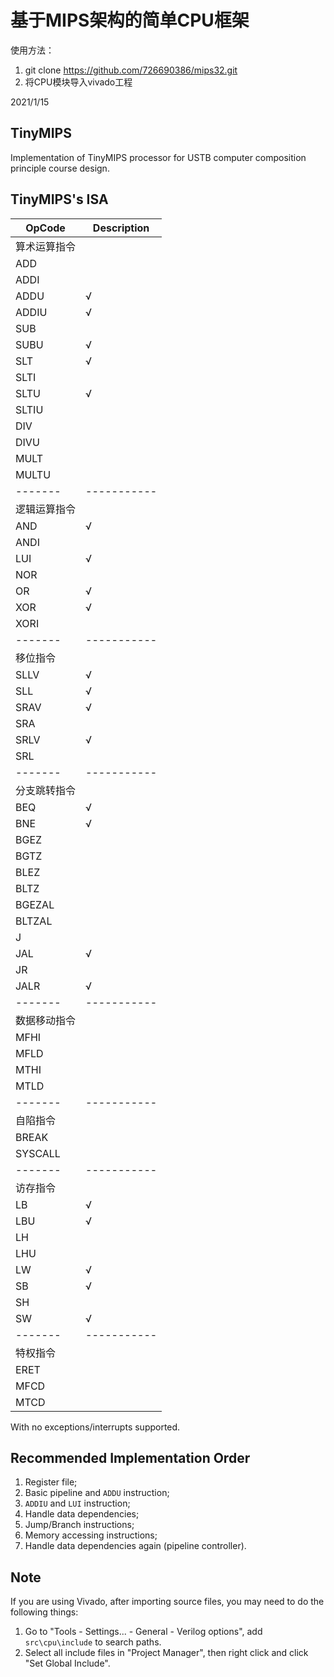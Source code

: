 # 基于MIPS架构的简单CPU框架

使用方法：
1. git clone https://github.com/726690386/mips32.git
2. 将CPU模块导入vivado工程

2021/1/15


## TinyMIPS

Implementation of TinyMIPS processor for USTB computer composition principle course design.

## TinyMIPS's ISA

| OpCode  | Description |
| ------- | ----------- |
| 算术运算指令           |
| ADD     |             |
| ADDI    |             |
| ADDU    | √           |
| ADDIU   | √           |
| SUB     |             |
| SUBU    | √           |
| SLT     | √           |
| SLTI    |             |
| SLTU    | √           |
| SLTIU   |             |
| DIV     |             |
| DIVU    |             |
| MULT    |             |
| MULTU   |             |
| ------- | ----------- |
| 逻辑运算指令           |
| AND     | √           |
| ANDI    |             |
| LUI     | √           |
| NOR     |             |
| OR      | √           |
| XOR     | √           |
| XORI    |             |
| ------- | ----------- |
| 移位指令               |
| SLLV    | √           |
| SLL     | √           |
| SRAV    | √           |
| SRA     |             |
| SRLV    | √           |
| SRL     |             |
| ------- | ----------- |
| 分支跳转指令           |
| BEQ     | √           |
| BNE     | √           |
| BGEZ    |             |
| BGTZ    |             |
| BLEZ    |             |
| BLTZ    |             |
| BGEZAL  |             |
| BLTZAL  |             |
| J       |             |
| JAL     | √           |
| JR      |             |
| JALR    | √           |
| ------- | ----------- |
| 数据移动指令           |
| MFHI    |             |
| MFLD    |             |
| MTHI    |             |
| MTLD    |             |
| ------- | ----------- |
| 自陷指令               |
| BREAK   |             |
| SYSCALL |             |
| ------- | ----------- |
| 访存指令               |
| LB      | √           |
| LBU     | √           |
| LH      |             |
| LHU     |             |
| LW      | √           |
| SB      | √           |
| SH      |             |
| SW      | √           |
| ------- | ----------- |
| 特权指令               |
| ERET    |             |
| MFCD    |             |
| MTCD    |             |

With no exceptions/interrupts supported.

## Recommended Implementation Order

1. Register file;
2. Basic pipeline and `ADDU` instruction;
3. `ADDIU` and `LUI` instruction;
4. Handle data dependencies;
5. Jump/Branch instructions;
6. Memory accessing instructions;
7. Handle data dependencies again (pipeline controller).

## Note

If you are using Vivado, after importing source files, you may need to do the following things:

1. Go to "Tools - Settings... - General - Verilog options", add `src\cpu\include` to search paths.
2. Select all include files in "Project Manager", then right click and click "Set Global Include".
